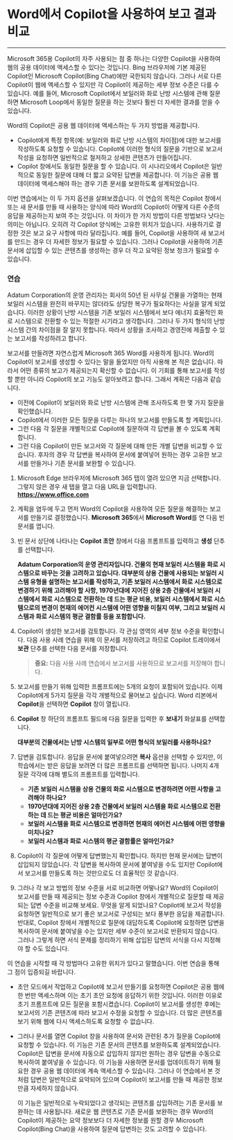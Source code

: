 # Word에서 Copilot을 사용하여 보고 결과 비교
---
Microsoft 365용 Copilot의 자주 사용되는 점 중 하나는 다양한 Copilot을 사용하여 웹의 공용 데이터에 액세스할 수 있다는 것입니다. Bing 브라우저에 기본 제공된 Copilot인 Microsoft Copilot(Bing Chat)에만 국한되지 않습니다. 그러나 서로 다른 Copilot이 웹에 액세스할 수 있지만 각 Copilot이 제공하는 세부 정보 수준은 다를 수 있습니다. 예를 들어, Microsoft Copilot에서 보일러와 화로 난방 시스템에 관해 질문하면 Microsoft Loop에서 동일한 질문을 하는 것보다 훨씬 더 자세한 결과를 얻을 수 있습니다.

Word의 Copilot은 공용 웹 데이터에 액세스하는 두 가지 방법을 제공합니다.

 -  Copilot에게 특정 항목(예: 보일러와 화로 난방 시스템의 차이점)에 대한 보고서를 작성하도록 요청할 수 있습니다. Copilot에 이러한 형식의 질문을 기반으로 보고서 작성을 요청하면 일반적으로 철저하고 상세한 콘텐츠가 만들어집니다.
 -  Copilot 창에서도 동일한 질문을 할 수 있습니다. 이 시나리오에서 Copilot은 일반적으로 동일한 질문에 대해 더 짧고 요약된 답변을 제공합니다. 이 기능은 공용 웹 데이터에 액세스해야 하는 경우 기존 문서를 보완하도록 설계되었습니다.

이번 연습에서는 이 두 가지 옵션을 살펴보겠습니다. 이 연습의 목적은 Copilot 창에서 또는 새 문서를 만들 때 사용하는 양식에 따라 Word의 Copilot이 어떻게 다른 수준의 응답을 제공하는지 보여 주는 것입니다. 이 차이가 한 가지 방법이 다른 방법보다 낫다는 의미는 아닙니다. 오히려 각 Copilot 양식에는 고유한 위치가 있습니다. 사용하기로 결정한 것은 보고 요구 사항에 따라 달라집니다. 예를 들어, Copilot을 사용하여 새 보고서를 만드는 경우 더 자세한 정보가 필요할 수 있습니다. 그러나 Copilot을 사용하여 기존 문서에 삽입할 수 있는 콘텐츠를 생성하는 경우 더 작고 요약된 정보 청크가 필요할 수 있습니다.

### 연습

Adatum Corporation의 운영 관리자는 회사의 50년 된 사무실 건물을 가열하는 현재 보일러 시스템을 완전히 바꾸지는 않더라도 상당한 복구가 필요하다는 사실을 알게 되었습니다. 이러한 상황이 난방 시스템을 기존 보일러 시스템에서 보다 에너지 효율적인 화로 시스템으로 전환할 수 있는 적절한 시기라고 생각합니다. 그러나 두 가지 형식의 난방 시스템 간의 차이점을 잘 알지 못합니다. 따라서 상황을 조사하고 경영진에 제출할 수 있는 보고서를 작성하려고 합니다.

보고서를 만들려면 자연스럽게 Microsoft 365 Word를 사용하게 됩니다. Word의 Copilot이 보고서를 생성할 수 있다는 말을 들었지만 아직 사용해 본 적은 없습니다. 따라서 어떤 종류의 보고가 제공되는지 확신할 수 없습니다. 이 기회를 통해 보고서를 작성할 뿐만 아니라 Copilot의 보고 기능도 알아보려고 합니다. 그래서 계획은 다음과 같습니다.

 -  이전에 Copilot이 보일러와 화로 난방 시스템에 관해 조사하도록 한 몇 가지 질문을 확인했습니다.
 -  Copilot에서 이러한 모든 질문을 다루는 하나의 보고서를 만들도록 할 계획입니다.
 -  그런 다음 각 질문을 개별적으로 Copilot에 질문하여 각 답변을 볼 수 있도록 계획합니다.
 -  그런 다음 Copilot이 만든 보고서와 각 질문에 대해 만든 개별 답변을 비교할 수 있습니다. 후자의 경우 각 답변을 복사하여 문서에 붙여넣어 원하는 경우 고유한 보고서를 만들거나 기존 문서를 보완할 수 있습니다.

1.  Microsoft Edge 브라우저에 Microsoft 365 탭이 열려 있으면 지금 선택합니다. 그렇지 않은 경우 새 탭을 열고 다음 URL을 입력합니다. **https://www.office.com** 
2.  계획을 염두에 두고 먼저 Word의 Copilot을 사용하여 모든 질문을 해결하는 보고서를 만들기로 결정했습니다. **Microsoft 365**에서 **Microsoft Word**를 연 다음 빈 문서를 엽니다.
3.  빈 문서 상단에 나타나는 **Copilot 초안** 창에서 다음 프롬프트를 입력하고 **생성** 단추를 선택합니다.
    
    **Adatum Corporation의 운영 관리자입니다. 건물의 현재 보일러 시스템을 화로 시스템으로 바꾸는 것을 고려하고 있습니다. 대부분의 상용 건물에 사용되는 보일러 시스템 유형을 설명하는 보고서를 작성하고, 기존 보일러 시스템에서 화로 시스템으로 변경하기 위해 고려해야 할 사항, 1970년대에 지어진 상용 2층 건물에서 보일러 시스템에서 화로 시스템으로 전환하는 데 드는 평균 비용, 보일러 시스템에서 화로 시스템으로의 변경이 현재의 에어컨 시스템에 어떤 영향을 미칠지 여부, 그리고 보일러 시스템과 화로 시스템의 평균 결함률 등을 포함합니다.**
4.  Copilot이 생성한 보고서를 검토합니다. 각 관심 영역의 세부 정보 수준을 확인합니다. 다음 사용 사례 연습을 위해 이 문서를 저장하려고 하므로 Copilot 트레이에서 **보관** 단추를 선택한 다음 문서를 저장합니다.
    
    > **중요:** 다음 사용 사례 연습에서 보고서를 사용하므로 보고서를 저장해야 합니다.
5.  보고서를 만들기 위해 입력한 프롬프트에는 5개의 요청이 포함되어 있습니다. 이제 Copilot에게 5가지 질문을 각각 개별적으로 물어보고 싶습니다. Word 리본에서 **Copilot**을 선택하면 **Copilot** 창이 열립니다.
6.  **Copilot** 창 하단의 프롬프트 필드에 다음 질문을 입력한 후 **보내기** 화살표를 선택합니다.
    
    **대부분의 건물에서는 난방 시스템의 일부로 어떤 형식의 보일러를 사용하나요?**
7.  답변을 검토합니다. 응답을 문서에 붙여넣으려면 **복사** 옵션을 선택할 수 있지만, 이 학습에서는 받은 응답을 보려면 더 많은 프롬프트를 선택하면 됩니다. 나머지 4개 질문 각각에 대해 별도의 프롬프트를 입력합니다.
     -  **기존 보일러 시스템을 상용 건물의 화로 시스템으로 변경하려면 어떤 사항을 고려해야 하나요?**
     -  **1970년대에 지어진 상용 2층 건물에서 보일러 시스템을 화로 시스템으로 전환하는 데 드는 평균 비용은 얼마인가요?**
     -  **보일러 시스템을 화로 시스템으로 변경하면 현재의 에어컨 시스템에 어떤 영향을 미치나요?**
     -  **보일러 시스템과 화로 시스템의 평균 결함률은 얼마인가요?**
8.  Copilot이 각 질문에 어떻게 답변했는지 확인합니다. 하지만 현재 문서에는 답변이 삽입되지 않았습니다. 각 답변을 복사하여 문서에 붙여넣을 수도 있지만 Copilot에서 보고서를 만들도록 하는 것만으로도 더 효율적인 것 같습니다.
9.  그러나 각 보고 방법의 정보 수준을 서로 비교하면 어떻나요? Word의 Copilot이 보고서를 만들 때 제공되는 정보 수준과 Copilot 창에서 개별적으로 질문할 때 제공되는 답변 수준을 비교해 보세요. 무엇을 알게 되었나요? Copilot에 보고서 작성을 요청하면 일반적으로 보기 좋은 보고서로 구성되는 보다 풍부한 응답을 제공합니다. 반대로, Copilot 창에서 개별적으로 질문에 대답하도록 Copilot에 요청하면 답변을 복사하여 문서에 붙여넣을 수는 있지만 세부 수준이 보고서로 반환되지 않습니다. 그러나 그렇게 하면 서식 문제를 정리하기 위해 삽입된 답변의 서식을 다시 지정해야 할 수도 있습니다.

이 연습을 시작할 때 각 방법마다 고유한 위치가 있다고 말했습니다. 이번 연습을 통해 그 점이 입증되길 바랍니다.

 -  초안 모드에서 작업하고 Copilot에 보고서 만들기를 요청하면 Copilot은 공용 웹에 한 번만 액세스하며 이는 초기 초안 요청에 응답하기 위한 것입니다. 이러한 이유로 초기 프롬프트에 모든 질문을 포함시켰습니다. Copilot이 보고서를 생성한 후에는 보고서의 기존 콘텐츠에 따라 보고서 수정을 요청할 수 있습니다. 더 많은 콘텐츠를 보기 위해 웹에 다시 액세스하도록 요청할 수 없습니다.
 -  그러나 문서를 열면 Copilot 창을 사용하여 문서와 관련된 추가 질문을 Copilot에 요청할 수 있습니다. 이 기능은 기존 문서의 콘텐츠를 보완하도록 설계되었습니다. Copilot은 답변을 문서에 자동으로 삽입하지 않지만 원하는 경우 답변을 수동으로 복사하여 붙여넣을 수 있습니다. 이 기능을 사용하면 문서를 업데이트하기 위해 필요한 경우 공용 웹 데이터에 계속 액세스할 수 있습니다. 그러나 이 연습에서 본 것처럼 답변은 일반적으로 요약되어 있으며 Copilot이 보고서를 만들 때 제공한 정보만큼 자세하지 않습니다.
    
    이 기능은 일반적으로 누락되었다고 생각되는 콘텐츠를 삽입하려는 기존 문서를 보완하는 데 사용됩니다. 새로운 웹 콘텐츠로 기존 문서를 보완하는 경우 Word의 Copilot이 제공하는 요약 정보보다 더 자세한 정보를 원할 경우 Microsoft Copilot(Bing Chat)을 사용하여 질문에 답변하는 것도 고려할 수 있습니다.
